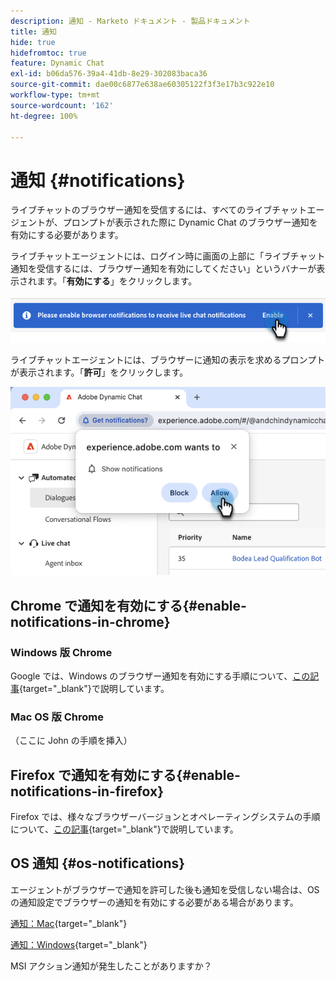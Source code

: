 ```yaml
---
description: 通知 - Marketo ドキュメント - 製品ドキュメント
title: 通知
hide: true
hidefromtoc: true
feature: Dynamic Chat
exl-id: b06da576-39a4-41db-8e29-302083baca36
source-git-commit: dae00c6877e638ae60305122f3f3e17b3c922e10
workflow-type: tm+mt
source-wordcount: '162'
ht-degree: 100%

---
```


# 通知 {#notifications}

ライブチャットのブラウザー通知を受信するには、すべてのライブチャットエージェントが、プロンプトが表示された際に Dynamic Chat のブラウザー通知を有効にする必要があります。

ライブチャットエージェントには、ログイン時に画面の上部に「ライブチャット通知を受信するには、ブラウザー通知を有効にしてください」というバナーが表示されます。「**有効にする**」をクリックします。

![](assets/live-chat-overview-4.png)

ライブチャットエージェントには、ブラウザーに通知の表示を求めるプロンプトが表示されます。「**許可**」をクリックします。

![](assets/live-chat-overview-5.png)

## Chrome で通知を有効にする{#enable-notifications-in-chrome}

### Windows 版 Chrome

Google では、Windows のブラウザー通知を有効にする手順について、[この記事](https://support.mozilla.org/ja-JP/kb/push-notifications-firefox){target="_blank"}で説明しています。

### Mac OS 版 Chrome

（ここに John の手順を挿入）

## Firefox で通知を有効にする{#enable-notifications-in-firefox}

Firefox では、様々なブラウザーバージョンとオペレーティングシステムの手順について、[この記事](https://support.mozilla.org/ja-JP/kb/push-notifications-firefox){target="_blank"}で説明しています。

## OS 通知 {#os-notifications}

エージェントがブラウザーで通知を許可した後も通知を受信しない場合は、OS の通知設定でブラウザーの通知を有効にする必要がある場合があります。

[通知：Mac](https://support.apple.com/ja-jp/guide/mac-help/change-notifications-settings-mh40583/mac){target="_blank"}

[通知：Windows](https://support.microsoft.com/ja-jp/windows/change-notification-settings-in-windows-8942c744-6198-fe56-4639-34320cf9444e){target="_blank"}


MSI アクション通知が発生したことがありますか？

